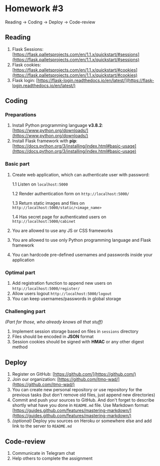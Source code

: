 # Homework #3

Reading → Coding → Deploy → Code-review

## Reading

1. Flask Sessions: [https://flask.palletsprojects.com/en/1.1.x/quickstart/#sessions](https://flask.palletsprojects.com/en/1.1.x/quickstart/#sessions)
2. Flask cookies: [https://flask.palletsprojects.com/en/1.1.x/quickstart/#cookies](https://flask.palletsprojects.com/en/1.1.x/quickstart/#cookies)
3. Flask login: [https://flask-login.readthedocs.io/en/latest/](https://flask-login.readthedocs.io/en/latest/)

## Coding

### Preparations

1. Install Python programming language **v3.8.2**: [https://www.python.org/downloads/](https://www.python.org/downloads/)
2. Install Flask framework with **pip**: [https://docs.python.org/3/installing/index.html#basic-usage](https://docs.python.org/3/installing/index.html#basic-usage)

### Basic part

1. Create web application, which can authenticate user with password:

    1.1 Listen on `localhost:5000`
    
    1.2 Render authentication form on `http://localhost:5000/`
    
    1.3 Return static images and files on `http://localhost:5000/static/<image_name>`
    
    1.4 Has secret page for authenticated users on `http://localhost:5000/cabinet`
    
2. You are allowed to use any JS or CSS frameworks

3. You are allowed to use only Python programming language and Flask framework

4. You can hardcode pre-defined usernames and passwords inside your application

### Optimal part

1. Add registration function to append new users on `http://localhost:5000/register/`
2. Allow users logout `http://localhost:5000/logout`
3. You can keep usernames/passwords in global storage

### Challenging part

*(Part for those, who already knows all that stuff)*

1. Implement session storage based on files in `sessions` directory
2. Files should be encoded in **JSON** format
3. Session cookies should be signed with **HMAC** or any other digest method

## Deploy

1. Register on GitHub: [https://github.com/](https://github.com/)
2. Join our organization: [https://github.com/itmo-wad/](https://github.com/itmo-wad/)
3. You can create new personal repository or use repository for the previous tasks (but don't remove old files, just append new directories)
4. Commit and push your sources to GitHub. And don't forget to describe shortly what have you done in `README.md` file. Use Markdown format: [https://guides.github.com/features/mastering-markdown/](https://guides.github.com/features/mastering-markdown/)
5. *(optional)* Deploy you sources on Heroku or somewhere else and add link to the server to `README.md`

## Code-review

1. Communicate in Telegram chat
2. Help others to complete the assignment